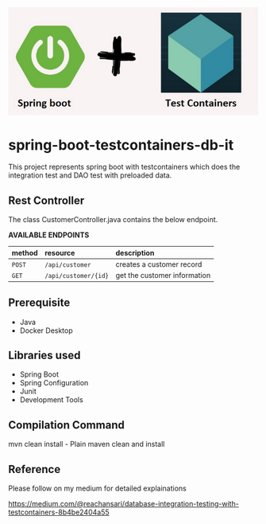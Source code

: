 ![](./img/header.jpeg)

# spring-boot-testcontainers-db-it
This project represents spring boot with testcontainers which does the integration test and DAO test with preloaded data.


## Rest Controller
The class CustomerController.java contains the below endpoint.

**AVAILABLE ENDPOINTS**


| method            | resource          | description                                                                                   |
|:------------------|:------------------|:----------------------------------------------------------------------------------------------|
| `POST`		| `/api/customer`		| creates a customer record													|
| `GET`			| `/api/customer/{id}`		| get the customer information														|



## Prerequisite
-  Java
-  Docker Desktop

## Libraries used
-  Spring Boot
-  Spring Configuration
-  Junit
-  Development Tools

## Compilation Command
mvn clean install - Plain maven clean and install


## Reference
Please follow on my medium for detailed explainations

https://medium.com/@reachansari/database-integration-testing-with-testcontainers-8b4be2404a55